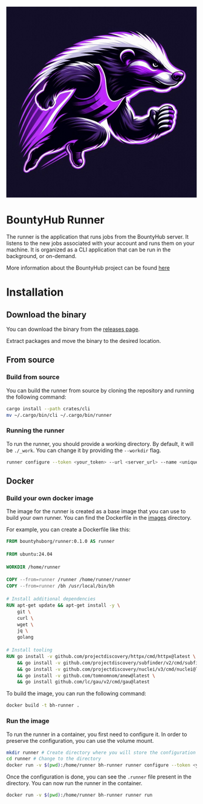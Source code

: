 ![Runner Logo](./assets/logo.jpeg)

# BountyHub Runner

The runner is the application that runs jobs from the BountyHub server. It listens to the new jobs associated with your account
and runs them on your machine. It is organized as a CLI application that can be run in the background, or on-demand.

More information about the BountyHub project can be found [here](https://docs.bountyhub.org/runner)

# Installation

## Download the binary

You can download the binary from the [releases page](https://bountyhub-org/runner/releases).

Extract packages and move the binary to the desired location.


## From source

### Build from source

You can build the runner from source by cloning the repository and running the following command:

```bash
cargo install --path crates/cli
mv ~/.cargo/bin/cli ~/.cargo/bin/runner
```

### Running the runner

To run the runner, you should provide a working directory. By default, it will be `./_work`. You can change it by providing the `--workdir` flag.

```bash
runner configure --token <your_token> --url <server_url> --name <unique_name> --workdir /path/to/workdir
```

## Docker

### Build your own docker image

The image for the runner is created as a base image that you can use to build your own runner. You can find the Dockerfile in the [images](./images) directory.

For example, you can create a Dockerfile like this:

```Dockerfile
FROM bountyhuborg/runner:0.1.0 AS runner

FROM ubuntu:24.04

WORKDIR /home/runner

COPY --from=runner /runner /home/runner/runner
COPY --from=runner /bh /usr/local/bin/bh

# Install additional dependencies
RUN apt-get update && apt-get install -y \
    git \
    curl \
    wget \
    jq \
    golang

# Install tooling
RUN go install -v github.com/projectdiscovery/httpx/cmd/httpx@latest \
    && go install -v github.com/projectdiscovery/subfinder/v2/cmd/subfinder@latest \
    && go install -v github.com/projectdiscovery/nuclei/v3/cmd/nuclei@latest \
    && go install -v github.com/tomnomnom/anew@latest \
    && go install github.com/lc/gau/v2/cmd/gau@latest
```

To build the image, you can run the following command:

```bash
docker build -t bh-runner .
```

### Run the image

To run the runner in a container, you first need to configure it. In order to preserve the configuration, you can use the volume mount.

```bash
mkdir runner # Create directory where you will store the configuration
cd runner # Change to the directory
docker run -v $(pwd):/home/runner bh-runner runner configure --token <your_token> --url <server_url> --name <unique_name> --workdir /home/runner
```

Once the configuration is done, you can see the `.runner` file present in the directory. You can now run the runner in the container.

```bash
docker run -v $(pwd):/home/runner bh-runner runner run
```
